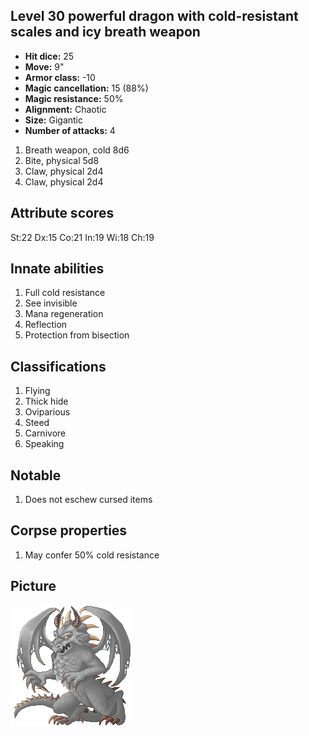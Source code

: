 ## Level 30 powerful dragon with cold-resistant scales and icy breath weapon
- **Hit dice:** 25
- **Move:** 9"
- **Armor class:** -10
- **Magic cancellation:** 15 (88%)
- **Magic resistance:** 50%
- **Alignment:** Chaotic
- **Size:** Gigantic
- **Number of attacks:** 4
1. Breath weapon, cold 8d6
2. Bite, physical 5d8
3. Claw, physical 2d4
4. Claw, physical 2d4
## Attribute scores
St:22 Dx:15 Co:21 In:19 Wi:18 Ch:19
## Innate abilities
1. Full cold resistance
2. See invisible
3. Mana regeneration
4. Reflection
5. Protection from bisection
## Classifications
1. Flying
2. Thick hide
3. Oviparious
4. Steed
5. Carnivore
6. Speaking
## Notable
1. Does not eschew cursed items
## Corpse properties
1. May confer 50% cold resistance
## Picture
![Ancient white dragon](https://github.com/hyvanmielenpelit/GnollHackTileSet/blob/main/Monsters/ancient_white_dragon/ancient_white_dragon.png)
